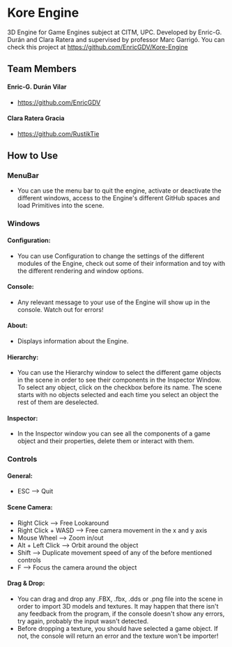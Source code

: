 # Kore Engine
3D Engine for Game Engines subject at CITM, UPC.  Developed by Enric-G. Durán and Clara Ratera and supervised by professor Marc Garrigó. 
You can check this project at https://github.com/EnricGDV/Kore-Engine


## Team Members

#### Enric-G. Durán Vilar 
- https://github.com/EnricGDV

#### Clara Ratera Gracia 
- https://github.com/RustikTie



## How to Use

### MenuBar
- You can use the menu bar to quit the engine, activate or deactivate the different windows, access to the Engine's different GitHub spaces and load Primitives into the scene.

### Windows

#### Configuration:
- You can use Configuration to change the settings of the different modules of the Engine, check out some of their information and toy with the different rendering and
  window options.

#### Console:
- Any relevant message to your use of the Engine will show up in the console. Watch out for errors!

#### About:
- Displays information about the Engine.

#### Hierarchy:
- You can use the Hierarchy window to select the different game objects in the scene in order to see their components in the Inspector Window. 
  To select any object, click on the checkbox before its name. The scene starts with no objects selected and each time you select an object the rest of them are deselected.

#### Inspector:
- In the Inspector window you can see all the components of a game object and their properties, delete them or interact with them.

### Controls

#### General:
- ESC --> Quit

#### Scene Camera:
- Right Click --> Free Lookaround
- Right Click + WASD --> Free camera movement in the x and y axis
- Mouse Wheel --> Zoom in/out
- Alt + Left Click --> Orbit around the object
- Shift --> Duplicate movement speed of any of the before mentioned controls
- F --> Focus the camera around the object

#### Drag & Drop:
- You can drag and drop any .FBX, .fbx, .dds or .png file into the scene in order to import 3D models and textures. It may happen that there isn't any feedback
  from the program, if the console doesn't show any errors, try again, probably the input wasn't detected. 
- Before dropping a texture, you should have selected a game object. If not, the console will return an error and the texture won't be importer!